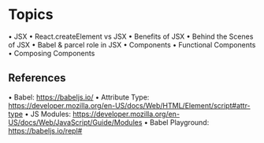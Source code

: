 # Topics

• JSX
• React.createElement vs JSX
• Benefits of JSX
• Behind the Scenes of JSX
• Babel & parcel role in JSX
• Components
• Functional Components
• Composing Components

## References
• Babel: https://babeljs.io/
• Attribute Type: https://developer.mozilla.org/en-US/docs/Web/HTML/Element/script#attr-type
• JS Modules: https://developer.mozilla.org/en-US/docs/Web/JavaScript/Guide/Modules
• Babel Playground: https://babeljs.io/repl#
